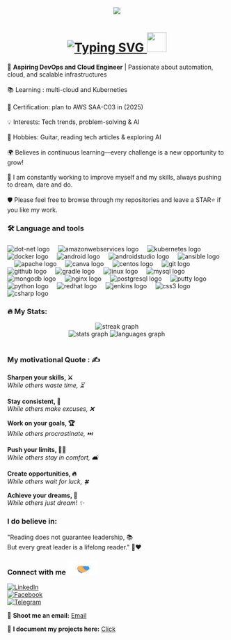 <div align="center">
  <img height="171" src="https://user-images.githubusercontent.com/74038190/212749171-b84692a8-2b04-4e3b-93ca-ac14705da224.gif"  />
</div>

<h1 align="center">
  <a href="https://git.io/typing-svg">
    <img src="https://readme-typing-svg.herokuapp.com?font=Fira+Code&size=30&duration=3000&pause=1000&color=22C55E&center=true&vCenter=true&random=false&width=500&lines=Hey+there%2C+I'm+Suresh+Bk!" alt="Typing SVG" />
  </a>
  <img src="https://media4.giphy.com/media/v1.Y2lkPTc5MGI3NjExNGVzYWpmb3c1dTU2amhpemtxajB3a29rcXI4NnQzbmJ4cHZ5dHFreCZlcD12MV9pbnRlcm5hbF9naWZfYnlfaWQmY3Q9cw/6A3wecy5U7aI9lNJVH/giphy.gif" width="45px" height="45px" />
</h1>

<p align="left">🚀 <b>Aspiring DevOps and Cloud Engineer</b> | Passionate about automation, cloud, and scalable infrastructures<br><br>📚 Learning : multi-cloud and Kuberneties<br><br>🎯 Certification: plan to AWS SAA-C03 in (2025)<br><br>💡 Interests: Tech trends, problem-solving & AI<br><br>🎸 Hobbies: Guitar, reading tech articles & exploring AI<br><br>🌍 Believes in continuous learning—every challenge is a new opportunity to grow!<br><br>🌟 I am constantly working to improve myself and my skills, always pushing to dream, dare and do.<br><br>🛡️ Please feel free to browse through my repositories and leave a STAR⭐️ if you like my work.</p>


###

<h3 align="left">🛠 Language and tools</h3>

###

<div align="left">
  <img src="https://cdn.jsdelivr.net/gh/devicons/devicon/icons/dot-net/dot-net-original.svg" height="40" alt="dot-net logo"  />
  <img width="12" />
  <img src="https://cdn.jsdelivr.net/gh/devicons/devicon/icons/amazonwebservices/amazonwebservices-line-wordmark.svg" height="40" alt="amazonwebservices logo"  />
  <img width="12" />
  <img src="https://cdn.jsdelivr.net/gh/devicons/devicon/icons/kubernetes/kubernetes-plain.svg" height="40" alt="kubernetes logo"  />
  <img width="12" />
  <img src="https://cdn.jsdelivr.net/gh/devicons/devicon/icons/docker/docker-plain-wordmark.svg" height="40" alt="docker logo"  />
  <img width="12" />
  <img src="https://cdn.jsdelivr.net/gh/devicons/devicon/icons/android/android-original.svg" height="40" alt="android logo"  />
  <img width="12" />
  <img src="https://cdn.jsdelivr.net/gh/devicons/devicon/icons/androidstudio/androidstudio-original.svg" height="40" alt="androidstudio logo"  />
  <img width="12" />
  <img src="https://cdn.jsdelivr.net/gh/devicons/devicon/icons/ansible/ansible-original.svg" height="40" alt="ansible logo"  />
  <img width="12" />
  <img src="https://cdn.jsdelivr.net/gh/devicons/devicon/icons/apache/apache-original.svg" height="40" alt="apache logo"  />
  <img width="12" />
  <img src="https://cdn.jsdelivr.net/gh/devicons/devicon/icons/canva/canva-original.svg" height="40" alt="canva logo"  />
  <img width="12" />
  <img src="https://cdn.jsdelivr.net/gh/devicons/devicon/icons/centos/centos-original.svg" height="40" alt="centos logo"  />
  <img width="12" />
  <img src="https://cdn.jsdelivr.net/gh/devicons/devicon/icons/git/git-original.svg" height="40" alt="git logo"  />
  <img width="12" />
  <img src="https://cdn.jsdelivr.net/gh/devicons/devicon/icons/github/github-original.svg" height="40" alt="github logo"  />
  <img width="12" />
  <img src="https://cdn.jsdelivr.net/gh/devicons/devicon/icons/gradle/gradle-original.svg" height="40" alt="gradle logo"  />
  <img width="12" />
  <img src="https://cdn.jsdelivr.net/gh/devicons/devicon/icons/linux/linux-original.svg" height="40" alt="linux logo"  />
  <img width="12" />
  <img src="https://cdn.jsdelivr.net/gh/devicons/devicon/icons/mysql/mysql-original.svg" height="40" alt="mysql logo"  />
  <img width="12" />
  <img src="https://cdn.jsdelivr.net/gh/devicons/devicon/icons/mongodb/mongodb-original.svg" height="40" alt="mongodb logo"  />
  <img width="12" />
  <img src="https://cdn.jsdelivr.net/gh/devicons/devicon/icons/nginx/nginx-original.svg" height="40" alt="nginx logo"  />
  <img width="12" />
  <img src="https://cdn.jsdelivr.net/gh/devicons/devicon/icons/postgresql/postgresql-original.svg" height="40" alt="postgresql logo"  />
  <img width="12" />
  <img src="https://cdn.jsdelivr.net/gh/devicons/devicon/icons/putty/putty-original.svg" height="40" alt="putty logo"  />
  <img width="12" />
  <img src="https://cdn.jsdelivr.net/gh/devicons/devicon/icons/python/python-original.svg" height="40" alt="python logo"  />
  <img width="12" />
  <img src="https://cdn.jsdelivr.net/gh/devicons/devicon/icons/redhat/redhat-original.svg" height="40" alt="redhat logo"  />
  <img width="12" />
  <img src="https://cdn.jsdelivr.net/gh/devicons/devicon/icons/jenkins/jenkins-line.svg" height="40" alt="jenkins logo"  />
  <img width="12" />
  <img src="https://cdn.jsdelivr.net/gh/devicons/devicon/icons/css3/css3-original.svg" height="40" alt="css3 logo"  />
  <img width="12" />
  <img src="https://cdn.jsdelivr.net/gh/devicons/devicon/icons/csharp/csharp-original.svg" height="40" alt="csharp logo"  />
</div>

### 🔥 My Stats:  
<div align="center">
  <img src="https://streak-stats.demolab.com?user=tezen96&locale=en&mode=daily&theme=dark&hide_border=false&border_radius=5&order=3" height="200" width="450" alt="streak graph" />
</div>

<div align="center">
  <img src="https://github-readme-stats.vercel.app/api?username=tezen96&hide_title=false&hide_rank=false&show_icons=true&include_all_commits=true&count_private=true&disable_animations=false&theme=dracula&locale=en&hide_border=false&order=1&custom_title=A%2B%20GitHub%20Stats&rank_icon=github" height="180" width="450" alt="stats graph" />
  <img src="https://github-readme-stats.vercel.app/api/top-langs?username=tezen96&locale=en&hide_title=false&layout=compact&card_width=350&langs_count=6&theme=dracula&hide_border=true&order=2" height="180" width="450" alt="languages graph" />
</div>
&nbsp;
&nbsp;

### My motivational Quote : ✍️
**Sharpen your skills, ⚔️**  
*While others waste time, ⏳*  

**Stay consistent, 📖**  
*While others make excuses, ❌*  

**Work on your goals, 🏆**  
*While others procrastinate, ⏭️*  

**Push your limits, 🏋️‍♂️**  
*While others stay in comfort, 🛋️*  

**Create opportunities, 🔥**  
*While others wait for luck, 🍀*  

**Achieve your dreams, 🚀**  
*While others just dream! ✨*


### I do believe in:
"Reading does not guarantee leadership, 📚<br>
But every great leader is a lifelong reader." 👑❤️
</b>

  ### Connect with me <img src="https://github.com/SatYu26/SatYu26/blob/master/Assets/Handshake.gif" height="32px">
[![LinkedIn](https://img.shields.io/badge/LinkedIn-0077B5?style=for-the-badge&logo=linkedin&logoColor=white)](https://www.linkedin.com/in/bksuresh/)  
[![Facebook](https://img.shields.io/badge/Facebook-1877F2?style=for-the-badge&logo=facebook&logoColor=white)](https://www.facebook.com/nepolian.suresh)  
[![Telegram](https://img.shields.io/badge/Telegram-26A5E4?style=for-the-badge&logo=telegram&logoColor=white)](https://t.me/Nepoliansuresh)  


📧 **Shoot me an email:** [Email](mailto:pingsuresh3@gmail.com)

📝 **I document my projects here:** [Click](https://sureshbk.hashnode.dev/?source=top_nav_blog_home)
